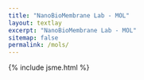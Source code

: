 ```yaml
---
title: "NanoBioMembrane Lab - MOL"
layout: textlay
excerpt: "NanoBioMembrane Lab - MOL"
sitemap: false
permalink: /mols/
---
```


{% include jsme.html %}
